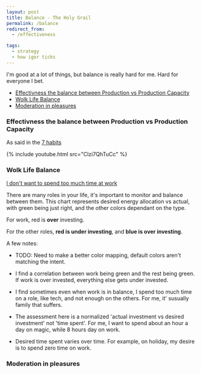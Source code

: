 ```yaml
---
layout: post
title: Balance - The Holy Grail
permalink: /balance
redirect_from:
  - /effectiveness

tags:
  - strategy
  - how igor ticks
---
```


I'm good at a lot of things, but balance is really hard for me. Hard for everyone I bet.

<!-- prettier-ignore-start -->
<!-- vim-markdown-toc GFM -->

- [Effectivness the balance between Production vs Production Capacity](#effectivness-the-balance-between-production-vs-production-capacity)
- [Wolk Life Balance](#wolk-life-balance)
- [Moderation in pleasures](#moderation-in-pleasures)

<!-- vim-markdown-toc -->
<!-- prettier-ignore-end -->

<script type=module>
    import { load_balance } from '/assets/js/page-loader.js'
    defer(load_balance)
</script>

### Effectivness the balance between Production vs Production Capacity

As said in the [7 habits](/7h)

{% include youtube.html src="Clzi7QhTuCc" %}

### Wolk Life Balance

[I don't want to spend too much time at work](/wlb)

There are many roles in your life, it's important to monitor and balance between them. This chart represents desired energy allocation vs actual, with green being just right, and the other colors dependant on the type.

For work, red is **over** investing.

<div id="balance-heatmap-work"> </div>

For the other roles, **red is under investing**, and **blue is over investing**.

<div id="balance-heatmap-rest"> </div>

A few notes:

- TODO: Need to make a better color mapping, default colors aren't matching the intent.

- I find a correlation between work being green and the rest being green. If work is over invested, everything else gets under invested.

- I find sometimes even when work is in balance, I spend too much time on a role, like tech, and not enough on the others. For me, it' susually family that suffers.

- The assessment here is a normalized 'actual investment vs desired investment' not 'time spent'. For me, I want to spend about an hour a day on magic, while 8 hours day on work.

- Desired time spent varies over time. For example, on holiday, my desire is to spend zero time on work.

### Moderation in pleasures
